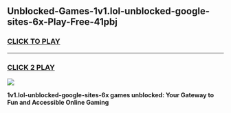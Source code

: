 
## Unblocked-Games-1v1.lol-unblocked-google-sites-6x-Play-Free-41pbj
<h3>
<a href="https://premium76.site?title=1v1.lol-unblocked-google-sites-6x&ref=21A">CLICK TO PLAY</a></h3>
<hr>

<h3>
<a href="https://premium76.site?title=1v1.lol-unblocked-google-sites-6x&ref=21A">CLICK 2 PLAY</a>
  
</h3>

<a href="https://premium76.site?title=1v1.lol-unblocked-google-sites-6x&ref=21A"><img src="https://clearcache.store/games.png"></a>


**1v1.lol-unblocked-google-sites-6x games unblocked: Your Gateway to Fun and Accessible Online Gaming**
